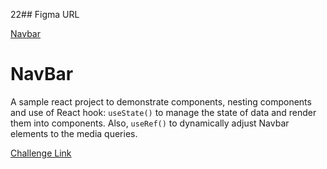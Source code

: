 22## Figma URL

[Navbar](https://www.figma.com/file/Se61eLfK50x0JatmdSdLzL/Navbar?node-id=0%3A1&t=iDQ4v9bsLeblAFUK-1)

# NavBar

A sample react project to demonstrate components, nesting components and use of React hook: `useState()` to manage the state of data and render them into components. Also, `useRef()` to dynamically adjust Navbar elements to the media queries.

[Challenge Link](https://github.com/john-smilga/react-course-v3/tree/main/04-fundamental-projects/11-navbar/starter)
